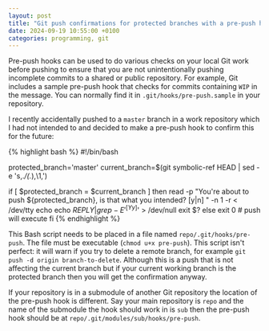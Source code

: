```yaml
---
layout: post
title: "Git push confirmations for protected branches with a pre-push hook"
date: 2024-09-19 10:55:00 +0100
categories: programming, git
---
```

Pre-push hooks can be used to do various checks on your local Git work before
pushing to ensure that you are not unintentionally pushing incomplete commits
to a shared or public repository. For example, Git includes a sample pre-push
hook that checks for commits containing `WIP` in the message. You can normally
find it in `.git/hooks/pre-push.sample` in your repository.

I recently accidentally pushed to a `master` branch in a work repository which
I had not intended to and decided to make a pre-push hook to confirm this for
the future:

{% highlight bash %}
#!/bin/bash

protected_branch='master'
current_branch=$(git symbolic-ref HEAD | sed -e 's,.*/\(.*\),\1,')

if [ $protected_branch = $current_branch ]
then
    read -p "You're about to push ${protected_branch}, is that what you intended? [y|n] " -n 1 -r < /dev/tty
    echo
    echo $REPLY | grep -E '^[Yy]$' > /dev/null
    exit $?
else
    exit 0 # push will execute
fi
{% endhighlight %}

This Bash script needs to be placed in a file named `repo/.git/hooks/pre-push`.
The file must be executable (`chmod u+x pre-push`).  This script isn't perfect:
it will warn if you try to delete a remote branch, for example `git push -d
origin branch-to-delete`. Although this is a push that is not affecting the
current branch but if your current working branch is the protected branch then
you will get the confirmation anyway.

If your repository is in a submodule of another Git repository the location of
the pre-push hook is different.  Say your main repository is `repo` and the
name of the submodule the hook should work in is `sub` then the pre-push hook
should be at `repo/.git/modules/sub/hooks/pre-push`.
